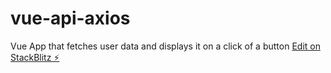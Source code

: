 # vue-api-axios
Vue App that fetches user data and displays it on a click of a button
[Edit on StackBlitz ⚡️](https://stackblitz.com/edit/vue-api-axios)